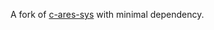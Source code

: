 A fork of [c-ares-sys](https://github.com/dimbleby/rust-c-ares/tree/main/c-ares-sys) with minimal dependency.
